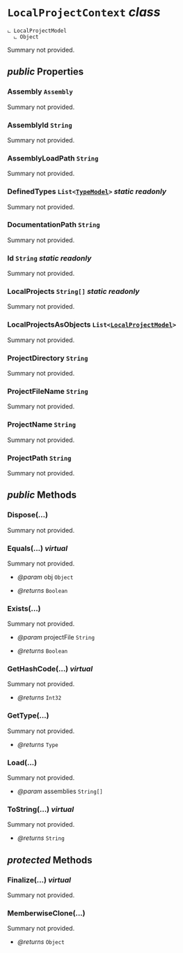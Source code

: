 # <code><span title="undefined">LocalProjectContext</span></code> *class*

```
ட LocalProjectModel
  ட Object
```

Summary not provided.

## *public* Properties

### Assembly <code><span title="undefined">Assembly</span></code>

Summary not provided.

### AssemblyId <code><span title="undefined">String</span></code>

Summary not provided.

### AssemblyLoadPath <code><span title="undefined">String</span></code>

Summary not provided.

### DefinedTypes <code><span title="undefined">List</span><<a href="..\Models\Language\TypeModel.md">TypeModel</a>></code> *static* *readonly*

Summary not provided.

### DocumentationPath <code><span title="undefined">String</span></code>

Summary not provided.

### Id <code><span title="undefined">String</span></code> *static* *readonly*

Summary not provided.

### LocalProjects <code><span title="undefined">String[]</span></code> *static* *readonly*

Summary not provided.

### LocalProjectsAsObjects <code><span title="undefined">List</span><<a href="..\Models\LocalProjectModel.md">LocalProjectModel</a>></code>

Summary not provided.

### ProjectDirectory <code><span title="undefined">String</span></code>

Summary not provided.

### ProjectFileName <code><span title="undefined">String</span></code>

Summary not provided.

### ProjectName <code><span title="undefined">String</span></code>

Summary not provided.

### ProjectPath <code><span title="undefined">String</span></code>

Summary not provided.



## *public* Methods

### Dispose(...)

Summary not provided.



### Equals(...) *virtual*

Summary not provided.

- *@param* obj <code><span title="undefined">Object</span></code>

- *@returns* <code><span title="undefined">Boolean</span></code>

### Exists(...)

Summary not provided.

- *@param* projectFile <code><span title="undefined">String</span></code>

- *@returns* <code><span title="undefined">Boolean</span></code>

### GetHashCode(...) *virtual*

Summary not provided.

- *@returns* <code><span title="undefined">Int32</span></code>

### GetType(...)

Summary not provided.

- *@returns* <code><span title="undefined">Type</span></code>

### Load(...)

Summary not provided.

- *@param* assemblies <code><span title="undefined">String[]</span></code>



### ToString(...) *virtual*

Summary not provided.

- *@returns* <code><span title="undefined">String</span></code>

## *protected* Methods

### Finalize(...) *virtual*

Summary not provided.



### MemberwiseClone(...)

Summary not provided.

- *@returns* <code><span title="undefined">Object</span></code>